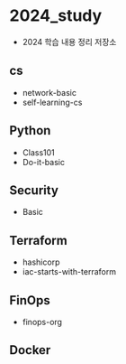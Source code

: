 # 2024_study

- 2024 학습 내용 정리 저장소

## cs

- network-basic
- self-learning-cs

## Python

- Class101
- Do-it-basic

## Security

- Basic

## Terraform

- hashicorp
- iac-starts-with-terraform

## FinOps

- finops-org

## Docker